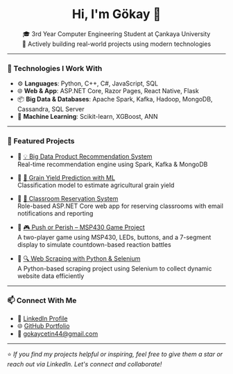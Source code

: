 <h1 align="center">Hi, I'm Gökay 👋</h1>

<p align="center">
🎓 3rd Year Computer Engineering Student at Çankaya University<br/>
🌱 Actively building real-world projects using modern technologies
</p>

---

### 🔧 Technologies I Work With

- ⚙️ **Languages**: Python, C++, C#, JavaScript, SQL  
- 🌐 **Web & App**: ASP.NET Core, Razor Pages, React Native, Flask  
- 📦 **Big Data & Databases**: Apache Spark, Kafka, Hadoop, MongoDB, Cassandra, SQL Server  
- 🧠 **Machine Learning**: Scikit-learn, XGBoost, ANN  


---

### 📌 Featured Projects

- 🔹 [💡 Big Data Product Recommendation System](https://github.com/gokaycetinn/Big-Data-Term-Project)  
  Real-time recommendation engine using Spark, Kafka & MongoDB  
- 🔹 [🌾 Grain Yield Prediction with ML](https://github.com/gokaycetinn/CENG464-GrainYield-ML)  
  Classification model to estimate agricultural grain yield
- 🔹 [🏫 Classroom Reservation System](https://github.com/gokaycetin/ClassroomReservation)  
  Role-based ASP.NET Core web app for reserving classrooms with email notifications and reporting

- 🔹 [🎮 Push or Perish – MSP430 Game Project](./README_PushOrPerish.md)  
  A two-player game using MSP430, LEDs, buttons, and a 7-segment display to simulate countdown-based reaction battles 
  
- 🔹 [🔍 Web Scraping with Python & Selenium](https://github.com/gokaycetinn/Web-Scraping-Python-Selenium)  
  A Python-based scraping project using Selenium to collect dynamic website data efficiently

---
### 📫 Connect With Me

- 💼 [LinkedIn Profile](https://www.linkedin.com/in/gokay-cetinakdogan/)  
- 🌐 [GitHub Portfolio](https://github.com/gokaycetinn)
- 📧 [gokaycetin44@gmail.com](mailto:gokaycetin44@gmail.com)
---

⭐ *If you find my projects helpful or inspiring, feel free to give them a star or reach out via LinkedIn. Let's connect and collaborate!*
